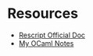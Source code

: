 # Resources

- [Rescript Official Doc](https://rescript-lang.org/docs/manual/latest/introduction)
- [My OCaml Notes](https://github.com/nyinyithann/notes_on_ocaml/tree/main/notes/lang)
